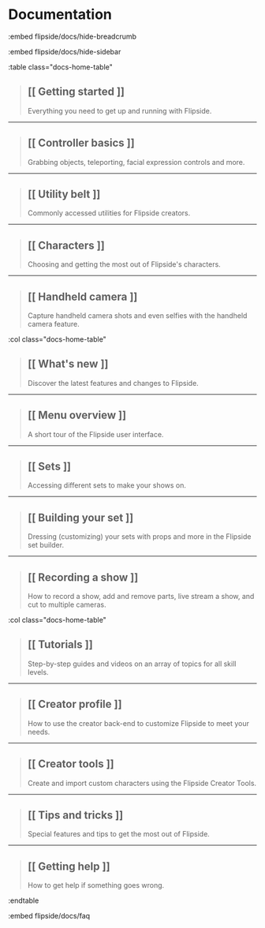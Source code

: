 # Documentation

:embed flipside/docs/hide-breadcrumb

:embed flipside/docs/hide-sidebar

:table class="docs-home-table"

> ## [[ Getting started ]]
> 
> Everything you need to get up and running with Flipside.

---

> ## [[ Controller basics ]]
> 
> Grabbing objects, teleporting, facial expression controls and more.

---

> ## [[ Utility belt ]]
> 
> Commonly accessed utilities for Flipside creators.

---

> ## [[ Characters ]]
> 
> Choosing and getting the most out of Flipside's characters.

---

> ## [[ Handheld camera ]]
> 
> Capture handheld camera shots and even selfies with the handheld camera feature.

:col class="docs-home-table"

> ## [[ What's new ]]
> 
> Discover the latest features and changes to Flipside.

---

> ## [[ Menu overview ]]
> 
> A short tour of the Flipside user interface.

---

> ## [[ Sets ]]
> 
> Accessing different sets to make your shows on.

---

> ## [[ Building your set ]]
> 
> Dressing (customizing) your sets with props and more in the Flipside set builder.

---

> ## [[ Recording a show ]]
> 
> How to record a show, add and remove parts, live stream a show, and cut to multiple cameras.

:col class="docs-home-table"

> ## [[ Tutorials ]]
> 
> Step-by-step guides and videos on an array of topics for all skill levels.

---

> ## [[ Creator profile ]]
> 
> How to use the creator back-end to customize Flipside to meet your needs.

---

> ## [[ Creator tools ]]
> 
> Create and import custom characters using the Flipside Creator Tools.

---

> ## [[ Tips and tricks ]]
> 
> Special features and tips to get the most out of Flipside.

---

> ## [[ Getting help ]]
> 
> How to get help if something goes wrong.

:endtable

:embed flipside/docs/faq
